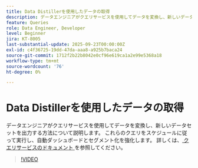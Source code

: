 ```yaml
---
title: Data Distillerを使用したデータの取得
description: データエンジニアがクエリサービスを使用してデータを変換し、新しいデータセットを出力する方法について説明します。 これらのクエリをスケジュールに従って実行し、自動ダッシュボードとセグメント化を強化します。
feature: Queries
role: Data Engineer, Developer
level: Beginner
jira: KT-8005
last-substantial-update: 2025-09-23T00:00:00Z
exl-id: c4f36725-19dd-47da-aaa8-a925b7baca24
source-git-commit: 1712f2b22b8042e0cf96e619ca1a2e99e5368a18
workflow-type: tm+mt
source-wordcount: '76'
ht-degree: 0%

---
```


# Data Distillerを使用したデータの取得

データエンジニアがクエリサービスを使用してデータを変換し、新しいデータセットを出力する方法について説明します。 これらのクエリをスケジュールに従って実行し、自動ダッシュボードとセグメント化を強化します。 詳しくは、[ クエリサービスのドキュメント ](https://experienceleague.adobe.com/en/docs/experience-platform/query/home) を参照してください。

>[!VIDEO](https://video.tv.adobe.com/v/333699?learn=on&enablevpops)
